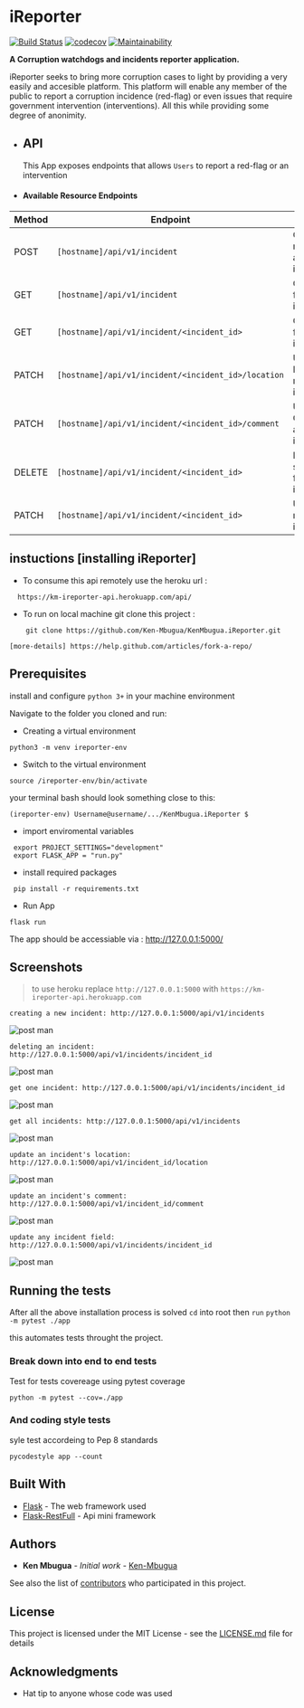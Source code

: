 # iReporter

[![Build Status](https://travis-ci.com/Ken-Mbugua/KenMbugua.iReporter.svg?branch=develop)](https://travis-ci.com/Ken-Mbugua/KenMbugua.iReporter)
[![codecov](https://codecov.io/gh/Ken-Mbugua/KenMbugua.iReporter/branch/develop/graph/badge.svg)](https://codecov.io/gh/Ken-Mbugua/KenMbugua.iReporter)
[![Maintainability](https://api.codeclimate.com/v1/badges/447adbdbd24d34155585/maintainability)](https://codeclimate.com/github/Ken-Mbugua/KenMbugua.iReporter/maintainability)

**A Corruption watchdogs and incidents reporter application.**

iReporter seeks to bring more corruption cases to light by providing a very easily and accesible platform.
This platform will enable any member of the public to report a corruption incidence (red-flag) or even issues that require
government intervention (interventions).
All this while providing some degree of anonimity.

- ## API

  This App exposes endpoints that allows `Users` to report a red-flag or an intervention

- #### Available Resource Endpoints

| Method | Endpoint                                            | Usage                                          |
| ------ | --------------------------------------------------- | ---------------------------------------------- |
| POST   | `[hostname]/api/v1/incident`                        | Create a red-flag or an intervention.          |
| GET    | `[hostname]/api/v1/incident`                        | Get all red-flags or interventions.            |
| GET    | `[hostname]/api/v1/incident/<incident_id>`          | Get a red-flad or an intervention.             |
| PATCH  | `[hostname]/api/v1/incident/<incident_id>/location` | Update Location of a red-flag or intervention. |
| PATCH  | `[hostname]/api/v1/incident/<incident_id>/comment`  | Update Comment of a red-flag or intervention.  |
| DELETE | `[hostname]/api/v1/incident/<incident_id>`          | Delete a single red-flag or intervention.      |
| PATCH  | `[hostname]/api/v1/incident/<incident_id>`          | Update a red-flag or intervention.             |

## instuctions [installing iReporter]

- To consume this api remotely use the heroku url :

```
  https://km-ireporter-api.herokuapp.com/api/
```

- To run on local machine git clone this project :

```
    git clone https://github.com/Ken-Mbugua/KenMbugua.iReporter.git
```

`[more-details] https://help.github.com/articles/fork-a-repo/`

## Prerequisites

install and configure `python 3+` in your machine environment

Navigate to the folder you cloned and run:

- Creating a virtual environment

```
python3 -m venv ireporter-env
```

- Switch to the virtual environment

`source /ireporter-env/bin/activate`

your terminal bash should look something close to this:

`(ireporter-env) Username@username/.../KenMbugua.iReporter $`

- import enviromental variables

```
 export PROJECT_SETTINGS="development"
 export FLASK_APP = "run.py"
```

- install required packages

```
 pip install -r requirements.txt
```

- Run App

```
flask run
```

The app should be accessiable via : http://127.0.0.1:5000/

## Screenshots

> to use heroku replace `http://127.0.0.1:5000` with `https://km-ireporter-api.herokuapp.com`

`creating a new incident: http://127.0.0.1:5000/api/v1/incidents`

![post man](Assets/create_incident.png)

`deleting an incident: http://127.0.0.1:5000/api/v1/incidents/incident_id`

![post man](Assets/delete_incident.png)

`get one incident: http://127.0.0.1:5000/api/v1/incidents/incident_id`

![post man](Assets/get_single_incident.png)

`get all incidents: http://127.0.0.1:5000/api/v1/incidents`

![post man](Assets/getall.png)

`update an incident's location: http://127.0.0.1:5000/api/v1/incident_id/location`

![post man](Assets/edit_location.png)

`update an incident's comment: http://127.0.0.1:5000/api/v1/incident_id/comment`

![post man](Assets/edit_comment.png)

`update any incident field: http://127.0.0.1:5000/api/v1/incidents/incident_id`

![post man](Assets/edit_all.png)

## Running the tests

After all the above installation process is solved `cd` into root then `run`
`python -m pytest ./app`

this automates tests throught the project.

### Break down into end to end tests

Test for tests covereage using pytest coverage

```
python -m pytest --cov=./app
```

### And coding style tests

syle test accordeing to Pep 8 standards

```
pycodestyle app --count
```

## Built With

- [Flask](http://flask.pocoo.org/docs/1.0/) - The web framework used
- [Flask-RestFull](https://flask-restful.readthedocs.io/en/latest/) - Api mini framework

## Authors

- **Ken Mbugua** - _Initial work_ - [Ken-Mbugua](https://github.com/Ken-MbuguaiReporter)

See also the list of [contributors](https://github.com/Ken-MbuguaiReporter/KenMbuguaiReporter/contributors) who participated in this project.

## License

This project is licensed under the MIT License - see the [LICENSE.md](LICENSE.md) file for details

## Acknowledgments

- Hat tip to anyone whose code was used
